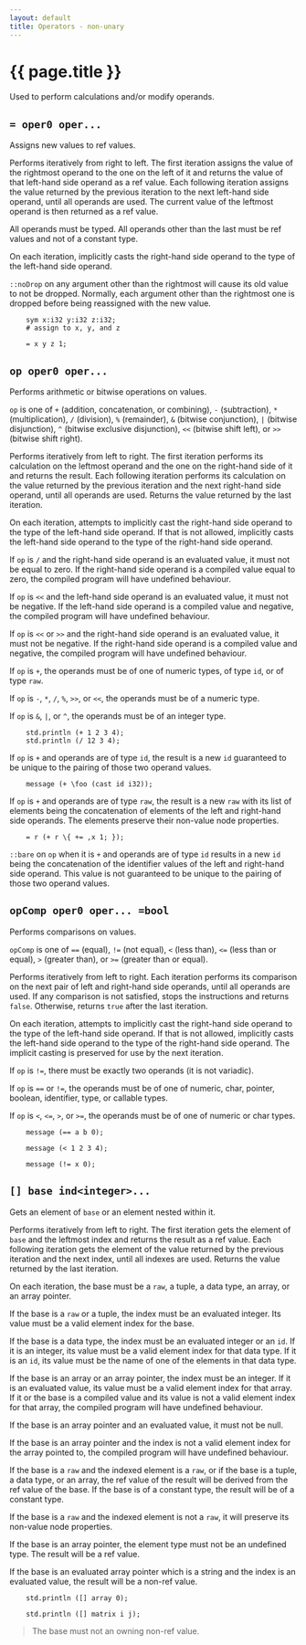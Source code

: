 ```yaml
---
layout: default
title: Operators - non-unary
---
```

# {{ page.title }}

Used to perform calculations and/or modify operands.

## `= oper0 oper...`

Assigns new values to ref values.

Performs iteratively from right to left. The first iteration assigns the value of the rightmost operand to the one on the left of it and returns the value of that left-hand side operand as a ref value. Each following iteration assigns the value returned by the previous iteration to the next left-hand side operand, until all operands are used. The current value of the leftmost operand is then returned as a ref value.

All operands must be typed. All operands other than the last must be ref values and not of a constant type.

On each iteration, implicitly casts the right-hand side operand to the type of the left-hand side operand.

`::noDrop` on any argument other than the rightmost will cause its old value to not be dropped. Normally, each argument other than the rightmost one is dropped before being reassigned with the new value.

```
    sym x:i32 y:i32 z:i32;
    # assign to x, y, and z

    = x y z 1;
```

## `op oper0 oper...`

Performs arithmetic or bitwise operations on values.

`op` is one of `+` (addition, concatenation, or combining), `-` (subtraction), `*` (multiplication), `/` (division), `%` (remainder), `&` (bitwise conjunction), `|` (bitwise disjunction), `^` (bitwise exclusive disjunction), `<<` (bitwise shift left), or `>>` (bitwise shift right).

Performs iteratively from left to right. The first iteration performs its calculation on the leftmost operand and the one on the right-hand side of it and returns the result. Each following iteration performs its calculation on the value returned by the previous iteration and the next right-hand side operand, until all operands are used. Returns the value returned by the last iteration.

On each iteration, attempts to implicitly cast the right-hand side operand to the type of the left-hand side operand. If that is not allowed, implicitly casts the left-hand side operand to the type of the right-hand side operand.

If `op` is `/` and the right-hand side operand is an evaluated value, it must not be equal to zero. If the right-hand side operand is a compiled value equal to zero, the compiled program will have undefined behaviour.

If `op` is `<<` and the left-hand side operand is an evaluated value, it must not be negative. If the left-hand side operand is a compiled value and negative, the compiled program will have undefined behaviour.

If `op` is `<<` or `>>` and the right-hand side operand is an evaluated value, it must not be negative. If the right-hand side operand is a compiled value and negative, the compiled program will have undefined behaviour.

If `op` is `+`, the operands must be of one of numeric types, of type `id`, or of type `raw`.

If `op` is `-`, `*`, `/`, `%`, `>>`, or `<<`, the operands must be of a numeric type.

If `op` is `&`, `|`, or `^`, the operands must be of an integer type.

```
    std.println (+ 1 2 3 4);
    std.println (/ 12 3 4);
```

If `op` is `+` and operands are of type `id`, the result is a new `id` guaranteed to be unique to the pairing of those two operand values.

```
    message (+ \foo (cast id i32));
```

If `op` is `+` and operands are of type `raw`, the result is a new `raw` with its list of elements being the concatenation of elements of the left and right-hand side operands. The elements preserve their non-value node properties.

```
    = r (+ r \{ += ,x 1; });
```

`::bare` on `op` when it is `+` and operands are of type `id` results in a new `id` being the concatenation of the identifier values of the left and right-hand side operand. This value is not guaranteed to be unique to the pairing of those two operand values.

## `opComp oper0 oper... =bool`

Performs comparisons on values.

`opComp` is one of `==` (equal), `!=` (not equal), `<` (less than), `<=` (less than or equal), `>` (greater than), or `>=` (greater than or equal).

Performs iteratively from left to right. Each iteration performs its comparison on the next pair of left and right-hand side operands, until all operands are used. If any comparison is not satisfied, stops the instructions and returns `false`. Otherwise, returns `true` after the last iteration.

On each iteration, attempts to implicitly cast the right-hand side operand to the type of the left-hand side operand. If that is not allowed, implicitly casts the left-hand side operand to the type of the right-hand side operand. The implicit casting is preserved for use by the next iteration.

If `op` is `!=`, there must be exactly two operands (it is not variadic).

If `op` is `==` or `!=`, the operands must be of one of numeric, char, pointer, boolean, identifier, type, or callable types.

If `op` is `<`, `<=`, `>`, or `>=`, the operands must be of one of numeric or char types.

```
    message (== a b 0);

    message (< 1 2 3 4);

    message (!= x 0);
```

## `[] base ind<integer>...`

Gets an element of `base` or an element nested within it.

Performs iteratively from left to right. The first iteration gets the element of `base` and the leftmost index and returns the result as a ref value. Each following iteration gets the element of the value returned by the previous iteration and the next index, until all indexes are used. Returns the value returned by the last iteration.

On each iteration, the base must be a `raw`, a tuple, a data type, an array, or an array pointer.

If the base is a `raw` or a tuple, the index must be an evaluated integer. Its value must be a valid element index for the base.

If the base is a data type, the index must be an evaluated integer or an `id`. If it is an integer, its value must be a valid element index for that data type. If it is an `id`, its value must be the name of one of the elements in that data type.

If the base is an array or an array pointer, the index must be an integer. If it is an evaluated value, its value must be a valid element index for that array. If it or the base is a compiled value and its value is not a valid element index for that array, the compiled program will have undefined behaviour.

If the base is an array pointer and an evaluated value, it must not be null.

If the base is an array pointer and the index is not a valid element index for the array pointed to, the compiled program will have undefined behaviour.

If the base is a `raw` and the indexed element is a `raw`, or if the base is a tuple, a data type, or an array, the ref value of the result will be derived from the ref value of the base. If the base is of a constant type, the result will be of a constant type.

If the base is a `raw` and the indexed element is not a `raw`, it will preserve its non-value node properties.

If the base is an array pointer, the element type must not be an undefined type. The result will be a ref value.

If the base is an evaluated array pointer which is a string and the index is an evaluated value, the result will be a non-ref value.

```
    std.println ([] array 0);

    std.println ([] matrix i j);
```

> The base must not an owning non-ref value.
